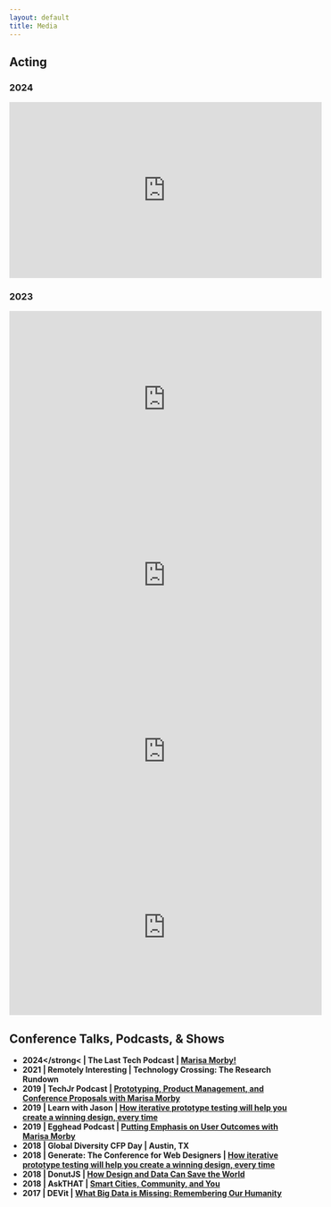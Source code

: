 ```yaml
---
layout: default
title: Media
---
```


## Acting
### 2024
<iframe width="560" height="315" src="https://www.youtube.com/embed/I303GQ7mb6I?si=1tQv0RFze5fQ2jRy" title="YouTube video player" frameborder="0" allow="accelerometer; autoplay; clipboard-write; encrypted-media; gyroscope; picture-in-picture; web-share" allowfullscreen></iframe>

### 2023
<iframe width="560" height="315" src="https://www.youtube.com/embed/gvD-uMO3p0c" title="YouTube video player" frameborder="0" allow="accelerometer; autoplay; clipboard-write; encrypted-media; gyroscope; picture-in-picture; web-share" allowfullscreen></iframe>
    
<iframe width="560" height="315" src="https://www.youtube.com/embed/5J1rQXPcPDg" title="YouTube video player" frameborder="0" allow="accelerometer; autoplay; clipboard-write; encrypted-media; gyroscope; picture-in-picture; web-share" allowfullscreen></iframe>
    
<iframe width="560" height="315" src="https://www.youtube.com/embed/qjXhvkJUca8" title="YouTube video player" frameborder="0" allow="accelerometer; autoplay; clipboard-write; encrypted-media; gyroscope; picture-in-picture; web-share" allowfullscreen></iframe>
    
<iframe width="560" height="315" src="https://www.youtube.com/embed/gUlAMMborUI" title="YouTube video player" frameborder="0" allow="accelerometer; autoplay; clipboard-write; encrypted-media; gyroscope; picture-in-picture; web-share" allowfullscreen></iframe>


## Conference Talks, Podcasts, & Shows
- <strong>2024</strong< | The Last Tech Podcast | <a href="https://www.youtube.com/watch?v=K3tCYdEOkf8">Marisa Morby!</a>
- <strong>2021</strong> | Remotely Interesting | Technology Crossing: The Research Rundown
- <strong>2019</strong> | TechJr Podcast | <a href="https://open.spotify.com/episode/2im2Rx7qQgmMMypK5RVdZB">Prototyping, Product Management, and Conference Proposals with Marisa Morby</a>
- <strong>2019</strong> | Learn with Jason | <a href="https://www.youtube.com/watch?v=xcDlP-EeLyU">How iterative prototype testing will help you create a winning design, every time</a>
- <strong>2019</strong> | Egghead Podcast | <a href="https://egghead.io/podcasts/putting-emphasis-on-user-outcomes-with-marisa-morby">Putting Emphasis on User Outcomes with Marisa Morby</a>
- <strong>2018</strong> | Global Diversity CFP Day | Austin, TX
- <strong>2018</strong> | Generate: The Conference for Web Designers | <a href="https://www.youtube.com/watch?v=fyomO5NGfdE">How iterative prototype testing will help you create a winning design, every time</a>
- <strong>2018</strong> | DonutJS | <a href="https://www.youtube.com/watch?v=jpBPtYttwYE">How Design and Data Can Save the World</a>
- <strong>2018</strong> | AskTHAT | <a href="https://www.youtube.com/watch?v=f7WGno223Y0">Smart Cities, Community, and You</a>
- <strong>2017</strong> | DEVit | <a href="https://www.youtube.com/watch?v=EB1KXU4eSxI">What Big Data is Missing: Remembering Our Humanity</a>

